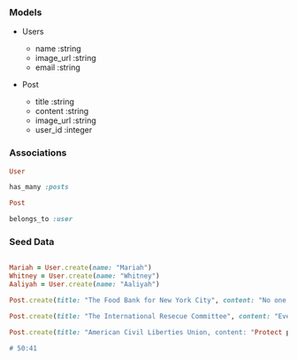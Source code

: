 ### Models 

- Users 
    - name :string 
    - image_url :string 
    - email :string

- Post 
    - title :string 
    - content :string 
    - image_url :string 
    - user_id :integer 

### Associations 

```ruby 
User

has_many :posts 

Post 

belongs_to :user

```

### Seed Data 

```ruby 

Mariah = User.create(name: "Mariah")
Whitney = User.create(name: "Whitney") 
Aaliyah = User.create(name: "Aaliyah") 

Post.create(title: "The Food Bank for New York City", content: "No one should be hungry", image_url: "https://www.foodbanknyc.org/wp-content/uploads/mission_moment.jpg", user_id: Mariah.id)

Post.create(title: "The International Resecue Committee", content: "Everybody should have the right to live in a safe environment", image_url: "https://upload.wikimedia.org/wikipedia/commons/thumb/e/e3/Iraqi_Yazidi_refugees_in_Newroz_camp_receive_help_from_International_Rescue_Committee_%2814912783561%29.jpg/2560px-Iraqi_Yazidi_refugees_in_Newroz_camp_receive_help_from_International_Rescue_Committee_%2814912783561%29.jpg", user_id: Whitney.id) 

Post.create(title: "American Civil Liberties Union, content: "Protect peoples civil rights and liberties", image_url: "https://www.aclusocal.org/sites/default/files/styles/homepage_carousel_wide_580x304/public/field_image/web15-siteimages-clrp.jpg?itok=_UjZwxtR", user_id: Aaliyah.id)

# 50:41 

``` 
